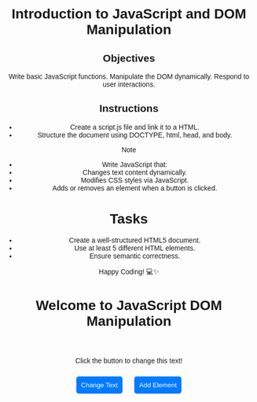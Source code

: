 # Introduction to JavaScript and DOM Manipulation

## Objectives

Write basic JavaScript functions.
Manipulate the DOM dynamically.
Respond to user interactions.

## Instructions

- Create a script.js file and link it to a HTML.
- Structure the document using DOCTYPE, html, head, and body.

>[!NOTE]
>  - Write JavaScript that:
>  - Changes text content dynamically.
>  - Modifies CSS styles via JavaScript.
>  - Adds or removes an element when a button is clicked.


# Tasks
- Create a well-structured HTML5 document.
- Use at least 5 different HTML elements.
- Ensure semantic correctness.

Happy Coding! 💻✨

<!DOCTYPE html>
<html lang="en">
<head>
    <meta charset="UTF-8">
    <meta name="viewport" content="width=device-width, initial-scale=1.0">
    <title>JavaScript DOM Manipulation</title>
    <style>
        body {
            font-family: Arial, sans-serif;
            text-align: center;
            margin-top: 50px;
        }
        button {
            padding: 10px;
            margin: 10px;
            cursor: pointer;
            background-color: #007BFF;
            color: white;
            border: none;
            border-radius: 5px;
        }
        button:hover {
            background-color: #0056b3;
        }
    </style>
</head>
<body>
    <header>
        <h1>Welcome to JavaScript DOM Manipulation</h1>
    </header>
    <main>
        <p id="text">Click the button to change this text!</p>
        <button id="changeTextBtn">Change Text</button>
        <button id="toggleElementBtn">Add Element</button>
        <div id="elementContainer"></div>
    </main>
    <script>
        document.addEventListener("DOMContentLoaded", function () {
            const textElement = document.getElementById("text");
            const changeTextBtn = document.getElementById("changeTextBtn");
            const toggleElementBtn = document.getElementById("toggleElementBtn");
            const container = document.getElementById("elementContainer");
            changeTextBtn.addEventListener("click", function () {
                textElement.textContent = "Text has been changed!";
                textElement.style.color = "blue";
                textElement.style.fontWeight = "bold";
            });
            toggleElementBtn.addEventListener("click", function () {
                if (container.innerHTML === "") {
                    const newElement = document.createElement("p");
                    newElement.textContent = "A new paragraph has been added!";
                    newElement.style.color = "green";
                    container.appendChild(newElement);
                    toggleElementBtn.textContent = "Remove Element";
                } else {
                    container.innerHTML = "";
                    toggleElementBtn.textContent = "Add Element";
                }
            });
        });
    </script>
</body>
</html>

